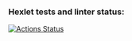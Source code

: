 ### Hexlet tests and linter status:
[![Actions Status](https://github.com/AlexanderKachalov/java-project-61/workflows/hexlet-check/badge.svg)](https://github.com/AlexanderKachalov/java-project-61/actions)